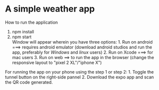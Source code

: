 # A simple weather app

How to run the application

1. npm install
2. npm start <br/>
   Window will appear wherein you have three options: 1. Run on android ===> requires android emulator (download android studios and run the app, preferably for <i>Windows</i> and <i>linux</i> users) 2. Run on Xcode ===> for mac users 3. Run on web ==> to run the app in the browser (change the responsive layout to "pixel 2 XL"/"iphone X")

For running the app on your phone using the step 1 or step 2: 1. Toggle the tunnel button on the right-side pannel 2. Download the expo app and scan the QR code generated.
